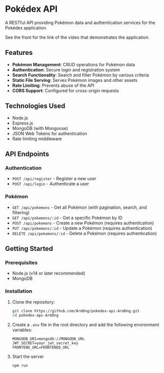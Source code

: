 # Pokédex API

A RESTful API providing Pokémon data and authentication services for the Pokédex application.

See the front for the link of the video that demonstrates the application.

## Features

- **Pokémon Management**: CRUD operations for Pokémon data
- **Authentication**: Secure login and registration system
- **Search Functionality**: Search and filter Pokémon by various criteria
- **Static File Serving**: Serves Pokémon images and other assets
- **Rate Limiting**: Prevents abuse of the API
- **CORS Support**: Configured for cross-origin requests

## Technologies Used

- Node.js
- Express.js
- MongoDB (with Mongoose)
- JSON Web Tokens for authentication
- Rate limiting middleware

## API Endpoints

### Authentication
- `POST /api/register` - Register a new user
- `POST /api/login` - Authenticate a user

### Pokémon
- `GET /api/pokemons` - Get all Pokémon (with pagination, search, and filtering)
- `GET /api/pokemons/:id` - Get a specific Pokémon by ID
- `POST /api/pokemons` - Create a new Pokémon (requires authentication)
- `PUT /api/pokemons/:id` - Update a Pokémon (requires authentication)
- `DELETE /api/pokemons/:id` - Delete a Pokémon (requires authentication)

## Getting Started

### Prerequisites

- Node.js (v14 or later recommended)
- MongoDB

### Installation

1. Clone the repository:
   ```bash
   git clone https://github.com/ArmDng/pokedex-api-ArmDng.git
   cd pokedex-api-ArmDng
   ```

   
2. Create a `.env` file in the root directory and add the following environment variables:
    ```plaintext
    MONGODB_URI=mongodb://MONGODB_URL
    JWT_SECRET=your_jwt_secret_key
    FRONTEND_URL=FRONTENED_URL
    ```
3. Start the server
   ```bash
   npm run
   ```
